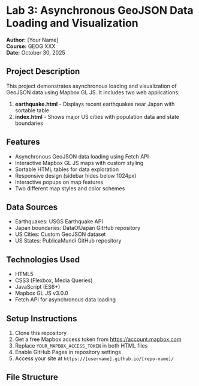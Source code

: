 # Lab 3: Asynchronous GeoJSON Data Loading and Visualization

**Author:** [Your Name]  
**Course:** GEOG XXX  
**Date:** October 30, 2025

## Project Description
This project demonstrates asynchronous loading and visualization of GeoJSON data using Mapbox GL JS. It includes two web applications:

1. **earthquake.html** - Displays recent earthquakes near Japan with sortable table
2. **index.html** - Shows major US cities with population data and state boundaries

## Features
- Asynchronous GeoJSON data loading using Fetch API
- Interactive Mapbox GL JS maps with custom styling
- Sortable HTML tables for data exploration
- Responsive design (sidebar hides below 1024px)
- Interactive popups on map features
- Two different map styles and color schemes

## Data Sources
- Earthquakes: USGS Earthquake API
- Japan boundaries: DataOfJapan GitHub repository
- US Cities: Custom GeoJSON dataset
- US States: PublicaMundi GitHub repository

## Technologies Used
- HTML5
- CSS3 (Flexbox, Media Queries)
- JavaScript (ES6+)
- Mapbox GL JS v3.0.0
- Fetch API for asynchronous data loading

## Setup Instructions
1. Clone this repository
2. Get a free Mapbox access token from https://account.mapbox.com
3. Replace `YOUR_MAPBOX_ACCESS_TOKEN` in both HTML files
4. Enable GitHub Pages in repository settings
5. Access your site at `https://[username].github.io/[repo-name]/`

## File Structure
